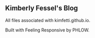 ## Kimberly Fessel's Blog

All files associated with kimfetti.github.io. 

Built with Feeling Responsive by PHLOW. 